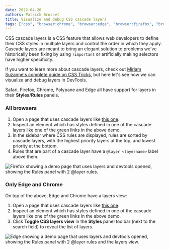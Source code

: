 ```yaml
---
date: 2022-04-20
authors: Patrick Brosset
title: Visualize and debug CSS cascade layers
tags: ["css", "browser:chrome", "browser:edge", "browser:firefox", "browser:safari", "browser:polypane"]
---
```


CSS cascade layers is a CSS feature that allows web developers to define their CSS styles in multiple layers and control the order in which they apply. Cascade layers are meant to bring an elegant solution to problems we've historically been fixing by using `!important` or artificially making selectors have higher specificity.

If you want to learn more about cascade layers, check out [Miriam Suzanne's complete guide on CSS Tricks](https://css-tricks.com/css-cascade-layers/), but here let's see how we can visualize and debug layers in DevTools.

Safari, Firefox, Chrome, Polypane and Edge all have support for layers in their **Styles**/**Rules** panels.

### All browsers

1. Open a page that uses cascade layers like [this one](https://codepen.io/web-dot-dev/full/LYzqPEp).
1. Inspect an element which has styles defined in one of the cascade layers like one of the green links in the above demo.
1. In the sidebar where CSS rules are displayed, rules are sorted by cascade layers, with the highest priority layers at the top, and lowest priority at the bottom.
1. Rules that are part of a cascade layer have a `@layer <layername>` label above them.

![Firefox showing a demo page that uses layers and devtools opened, showing the Rules panel with 2 @layer rules.](../../assets/img/debug-css-cascade-layers-firefox.png)

### Only Edge and Chrome

On top of the above, Edge and Chrome have a layers view:

1. Open a page that uses cascade layers like [this one](https://codepen.io/web-dot-dev/full/LYzqPEp).
1. Inspect an element which has styles defined in one of the cascade layers like one of the green links in the above demo.
1. Click **Toggle CSS layers view** in the **Styles** panel toolbar (next to the search field) to reveal the list of layers.

![Edge showing a demo page that uses layers and devtools opened, showing the Rules panel with 2 @layer rules and the layers view.](../../assets/img/debug-css-cascade-layers-edge.png)
